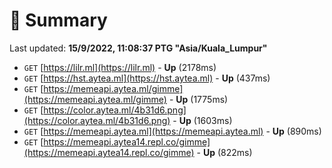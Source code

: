 # 📖 Summary
Last updated: **15/9/2022, 11:08:37 PTG "Asia/Kuala_Lumpur"**

- `GET` [https://lilr.ml](https://lilr.ml) - **Up** (2178ms)
- `GET` [https://hst.aytea.ml](https://hst.aytea.ml) - **Up** (437ms)
- `GET` [https://memeapi.aytea.ml/gimme](https://memeapi.aytea.ml/gimme) - **Up** (1775ms)
- `GET` [https://color.aytea.ml/4b31d6.png](https://color.aytea.ml/4b31d6.png) - **Up** (1603ms)
- `GET` [https://memeapi.aytea.ml](https://memeapi.aytea.ml) - **Up** (890ms)
- `GET` [https://memeapi.aytea14.repl.co/gimme](https://memeapi.aytea14.repl.co/gimme) - **Up** (822ms)
